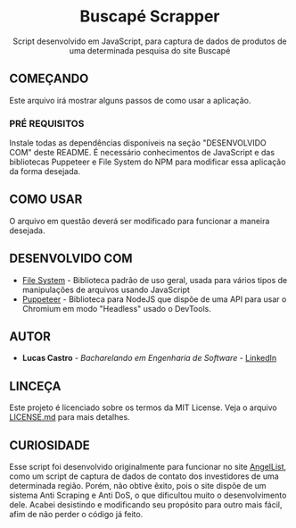 <h1 align="center">Buscapé Scrapper</h1>

<p align="center">Script desenvolvido em JavaScript, para captura de dados de produtos de uma determinada pesquisa do site Buscapé</p>

## COMEÇANDO

Este arquivo irá mostrar alguns passos de como usar a aplicação.

### PRÉ REQUISITOS

Instale todas as dependências disponíveis na seção "DESENVOLVIDO COM" deste README. É necessário conhecimentos de JavaScript e das bibliotecas Puppeteer e File System do NPM para modificar essa aplicação da forma desejada.

## COMO USAR

O arquivo em questão deverá ser modificado para funcionar a maneira desejada.

## DESENVOLVIDO COM

- [File System](https://nodejs.org/api/fs.html) - Biblioteca padrão de uso geral, usada para vários tipos de manipulações de arquivos usando JavaScript
- [Puppeteer](https://github.com/puppeteer/puppeteer) - Biblioteca para NodeJS que dispõe de uma API para usar o Chromium em modo "Headless" usado o DevTools.

## AUTOR

- **Lucas Castro** - *Bacharelando em Engenharia de Software* - [LinkedIn](https://www.linkedin.com/in/lucascastro99/)

## LINCEÇA

Este projeto é licenciado sobre os termos da MIT License. Veja o arquivo [LICENSE.md](LICENSE.md) para mais detalhes.

## CURIOSIDADE
Esse script foi desenvolvido originalmente para funcionar no site [AngelList](https://angel.co), como um script de captura de dados de contato dos investidores de uma determinada região. Porém, não obtive êxito, pois o site dispõe de um sistema Anti Scraping e Anti DoS, o que dificultou muito o desenvolvimento dele. Acabei desistindo e modificando seu propósito para outro mais fácil, afim de não perder o código já feito.
